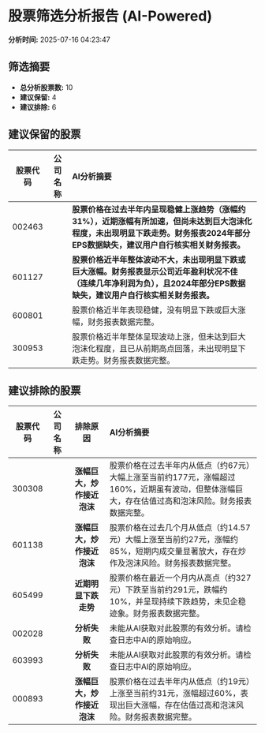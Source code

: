 # 股票筛选分析报告 (AI-Powered)

**分析时间:** 2025-07-16 04:23:47

## 筛选摘要

- **总分析股票数:** 10
- **建议保留:** 4
- **建议排除:** 6

## 建议保留的股票

| 股票代码 | 公司名称 | AI分析摘要 |
|:---:|:---:|:---|
| 002463 |  | **股票价格在过去半年内呈现稳健上涨趋势（涨幅约31%），近期涨幅有所加速，但尚未达到巨大泡沫化程度，未出现明显下跌走势。财务报表2024年部分EPS数据缺失，建议用户自行核实相关财务报表。** |
| 601127 |  | **股票价格近半年整体波动不大，未出现明显下跌或巨大涨幅。财务报表显示公司近年盈利状况不佳（连续几年净利润为负），且2024年部分EPS数据缺失，建议用户自行核实相关财务报表。** |
| 600801 |  | 股票价格近半年表现稳健，没有明显下跌或巨大涨幅，财务报表数据完整。 |
| 300953 |  | 股票价格近半年整体呈现波动上涨，但未达到巨大泡沫化程度，且已从前期高点回落，未出现明显下跌走势。财务报表数据完整。 |

## 建议排除的股票

| 股票代码 | 公司名称 | 排除原因 | AI分析摘要 |
|:---:|:---:|:---:|:---|
| 300308 |  | **涨幅巨大，炒作接近泡沫** | 股票价格在过去半年内从低点（约67元）大幅上涨至当前约177元，涨幅超过160%，近期虽有波动，但整体涨幅巨大，存在估值过高和泡沫风险。财务报表数据完整。 |
| 601138 |  | **涨幅巨大，炒作接近泡沫** | 股票价格在过去几个月从低点（约14.57元）大幅上涨至当前约27元，涨幅约85%，短期内成交量显著放大，存在炒作及泡沫风险。财务报表数据完整。 |
| 605499 |  | **近期明显下跌走势** | 股票价格在最近一个月内从高点（约327元）下跌至当前约291元，跌幅约10%，并呈现持续下跌趋势，未见企稳迹象。财务报表数据完整。 |
| 002028 |  | **分析失败** | 未能从AI获取对此股票的有效分析。请检查日志中AI的原始响应。 |
| 603993 |  | **分析失败** | 未能从AI获取对此股票的有效分析。请检查日志中AI的原始响应。 |
| 000893 |  | **涨幅巨大，炒作接近泡沫** | 股票价格在过去半年内从低点（约19元）上涨至当前约31元，涨幅超过60%，表现出巨大涨幅，存在估值过高和泡沫风险。财务报表数据完整。 |
